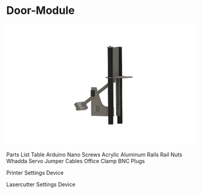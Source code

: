 # Door-Module
<p align="center">
  <img src="./images/Door-Module.png" width="800">
</p>




Parts List
Table 
Arduino Nano
Screws
Acrylic
Aluminum Rails
Rail Nuts
Whadda Servo
Jumper Cables
Office Clamp
BNC Plugs





Printer Settings
Device

Lasercutter Settings
Device
